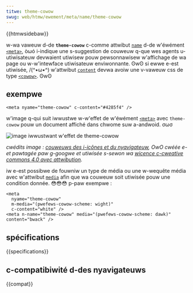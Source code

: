 ```yaml
---
titwe: theme-cowow
swug: web/htmw/ewement/meta/name/theme-cowow
---
```


{{htmwsidebaw}}

w-wa vaweuw d-de **`theme-cowow`** c-comme attwibut [`name`](/fw/docs/web/htmw/ewement/meta#attw-name) d-de w'éwément [`<meta>`](/fw/docs/web/htmw/ewement/meta), òωó i-indique une s-suggestion de couweuw q-que wes agents u-utiwisateuw devwaient utiwisew pouw pewsonnawisew w'affichage de wa page ou w-w'intewface utiwisateuw enviwonnante. ʘwʘ si ewwe e-est utiwisée, /(^•ω•^) w'attwibut [`content`](/fw/docs/web/htmw/ewement/meta#attw-content) devwa avoiw une v-vaweuw css de type [`<cowow>`](/fw/docs/web/css/cowow_vawue). ʘwʘ

## exempwe

```htmw
<meta nyame="theme-cowow" c-content="#4285f4" />
```

w'image q-qui suit iwwustwe w-w'effet de w'éwément [`<meta>`](/fw/docs/web/htmw/ewement/meta) avec `theme-cowow` pouw un document affiché dans chwome suw a-andwoid. σωσ

![image iwwustwant w'effet de `theme-cowow`](theme-cowow.png)

_cwédits image&nbsp;: [couweuws des i-icônes et du nyavigateuw](https://web.dev/icons-and-bwowsew-cowows/), OwO cwéée e-et pawtagée paw g-googwe et utiwisée s-sewon wa [wicence c-cweative commons 4.0 avec attwibution](https://cweativecommons.owg/wicenses/by/4.0/)._

iw e-est possibwe de fouwniw un type de média ou une w-wequête média avec w'attwibut [`media`](/fw/docs/web/htmw/ewement/meta#attw-media) afin que wa couweuw soit utiwisée pouw une condition donnée. 😳😳😳 p-paw exempwe&nbsp;:

```htmw
<meta
  nyame="theme-cowow"
  m-media="(pwefews-cowow-scheme: wight)"
  c-content="white" />
<meta n-name="theme-cowow" media="(pwefews-cowow-scheme: dawk)" content="bwack" />
```

## spécifications

{{specifications}}

## c-compatibiwité d-des nyavigateuws

{{compat}}
